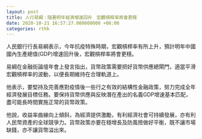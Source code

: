 ```yaml
---
layout: post
title: 人行易綱：隨著明年經濟增速回升　宏觀槓桿率將會更穩
date: 2020-10-21 16:57:27.000000000 +08:00
categories: rthk
---
```


人民銀行行長易綱表示，今年抗疫特殊時期，宏觀槓桿率有所上升，預計明年中國國內生產總值(GDP)增速回升後，宏觀槓桿率將會更穩。

易綱在金融街論壇年會上發言指出，貨幣政策需要把好貨幣供應總閘門，適當平滑宏觀槓桿率的波動，以便長期維持在合理軌道上。

他表示，要堅持及完善應對疫情後一些行之有效的結構性金融政策，努力完成全年經濟發展目標任務。要保持貨幣供應與反映潛在產出的名義GDP增速基本匹配，盡可能長時間實施正常的貨幣政策。

他說，收益率曲線向上傾斜，為經濟提供激勵，有利經濟社會可持續發展，亦有利人民幣資產的全球競爭力。貨幣政策亦要在穩增長及防風險做好平衡，既不讓市場缺錢，亦不讓貨幣溢出來。
